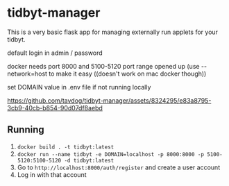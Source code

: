 # tidbyt-manager
This is a very basic flask app for managing externally run applets for your tidbyt.  

default login in admin / password

docker needs port 8000 and 5100-5120 port range opened up (use --network=host to make it easy ((doesn't work on mac docker though))

set DOMAIN value in .env file if not running locally

https://github.com/tavdog/tidbyt-manager/assets/8324295/e83a8795-3cb9-40cb-b854-90d07df8aebd

## Running
1. `docker build . -t tidbyt:latest`
1. `docker run --name tidbyt -e DOMAIN=localhost -p 8000:8000 -p 5100-5120:5100-5120 -d tidbyt:latest`
1. Go to `http://localhost:8000/auth/register` and create a user account
2. Log in with that account


